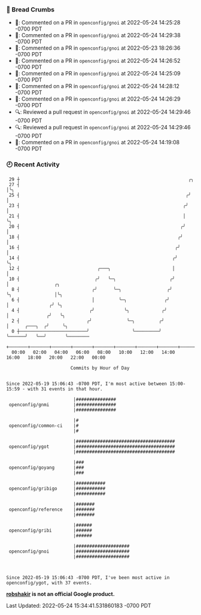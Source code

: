 ### 🍞 Bread Crumbs

 * 💬: Commented on a PR in  `openconfig/gnoi` at 2022-05-24 14:25:28 -0700 PDT
 * 💬: Commented on a PR in  `openconfig/gnoi` at 2022-05-24 14:29:38 -0700 PDT
 * 💬: Commented on a PR in  `openconfig/gnoi` at 2022-05-23 18:26:36 -0700 PDT
 * 💬: Commented on a PR in  `openconfig/gnoi` at 2022-05-24 14:26:52 -0700 PDT
 * 💬: Commented on a PR in  `openconfig/gnoi` at 2022-05-24 14:25:09 -0700 PDT
 * 💬: Commented on a PR in  `openconfig/gnoi` at 2022-05-24 14:28:12 -0700 PDT
 * 💬: Commented on a PR in  `openconfig/gnoi` at 2022-05-24 14:26:29 -0700 PDT
 * 🔍: Reviewed a pull request in  `openconfig/gnoi` at 2022-05-24 14:29:46 -0700 PDT
 * 🔍: Reviewed a pull request in  `openconfig/gnoi` at 2022-05-24 14:29:46 -0700 PDT
 * 💬: Commented on a PR in  `openconfig/gnoi` at 2022-05-24 14:19:08 -0700 PDT

### 🕘 Recent Activity
```
 29 ┼                                                               ╭╮
 27 ┤                                                               │╰╮
 25 ┤                                                              ╭╯ │
 23 ┤                                                             ╭╯  │
 21 ┤                                                             │   ╰╮
 20 ┤                                                            ╭╯    │
 18 ┤                                                           ╭╯     │
 16 ┤                                                          ╭╯      │
 14 ┤                                                         ╭╯       ╰╮
 12 ┤                             ╭───╮                       │         │
 10 ┤                            ╭╯   ╰─╮                    ╭╯         │                 ╭╮
  8 ┤                           ╭╯      ╰─╮                 ╭╯          ╰╮                │╰╮
  6 ┤                           │         ╰─╮              ╭╯            │               ╭╯ ╰╮
  4 ┤                          ╭╯           ╰╮            ╭╯             │              ╭╯   ╰╮
  2 ┤                         ╭╯             ╰─╮         ╭╯              │      ╭───╮  ╭╯     ╰╮
  0 ┼─────────────────────────╯                ╰─────────╯               ╰──────╯   ╰──╯       ╰────────
    +───────+───────+───────+───────+───────+───────+───────+───────+───────+───────+───────+───────+────
  00:00   02:00   04:00   06:00   08:00   10:00   12:00   14:00   16:00   18:00   20:00   22:00   00:00   

						Commits by Hour of Day


Since 2022-05-19 15:06:43 -0700 PDT, I'm most active between 15:00-15:59 - with 31 events in that hour.

```



```
                         |###############
 openconfig/gnmi         |###############
                         |###############

                         |#
 openconfig/common-ci    |#
                         |#

                         |#####################################
 openconfig/ygot         |#####################################
                         |#####################################

                         |###
 openconfig/goyang       |###
                         |###

                         |###########
 openconfig/gribigo      |###########
                         |###########

                         |#######
 openconfig/reference    |#######
                         |#######

                         |######
 openconfig/gribi        |######
                         |######

                         |####################
 openconfig/gnoi         |####################
                         |####################



Since 2022-05-19 15:06:43 -0700 PDT, I've been most active in openconfig/ygot, with 37 events.

```
**[robshakir](mailto:robjs@google.com) is not an official Google product.**  


Last Updated: 2022-05-24 15:34:41.531860183 -0700 PDT
